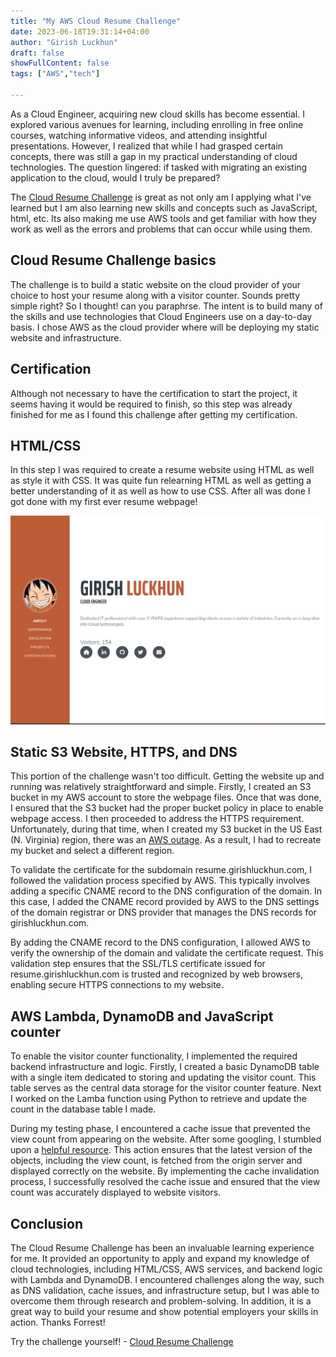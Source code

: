 ```yaml
---
title: "My AWS Cloud Resume Challenge"
date: 2023-06-18T19:31:14+04:00
author: "Girish Luckhun"
draft: false  
showFullContent: false
tags: ["AWS","tech"]

---
```

As a Cloud Engineer, acquiring new cloud skills has become essential. I explored various avenues for learning, including enrolling in free online courses, watching informative videos, and attending insightful presentations. However, I realized that while I had grasped certain concepts, there was still a gap in my practical understanding of cloud technologies. The question lingered: if tasked with migrating an existing application to the cloud, would I truly be prepared?

The [Cloud Resume Challenge](https://cloudresumechallenge.dev/docs/the-challenge/) is great as not only am I applying what I've learned but I am also learning new skills and concepts such as JavaScript, html, etc. Its also making me use AWS tools and get familiar with how they work as well as the errors and problems that can occur while using them.

## Cloud Resume Challenge basics
The challenge is to build a static website on the cloud provider of your choice to host your resume along with a visitor counter. Sounds pretty simple right? So I thought! can you paraphrse. The intent is to build many of the skills and use technologies that Cloud Engineers use on a day-to-day basis. I chose AWS as the cloud provider where will be deploying my static website and infrastructure. 


## Certification

Although not necessary to have the certification to start the project, it seems having it would be required to finish, so this step was already finished for me as I found this challenge after getting my certification.

## HTML/CSS

In this step I was required to create a resume website using HTML as well as style it with CSS. It was quite fun relearning HTML as well as getting a better understanding of it as well as how to use CSS. After all was done I got done with my first ever resume webpage!

![image1](./images/1.jpg)

## Static S3 Website, HTTPS, and DNS

This portion of the challenge wasn't too difficult. Getting the website up and running was relatively straightforward and simple. Firstly, I created an S3 bucket in my AWS account to store the webpage files. Once that was done, I ensured that the S3 bucket had the proper bucket policy in place to enable webpage access. I then proceeded to address the HTTPS requirement. Unfortunately, during that time, when I created my S3 bucket in the US East (N. Virginia) region, there was an [AWS outage](https://health.aws.amazon.com/health/status). As a result, I had to recreate my bucket and select a different region.

To validate the certificate for the subdomain resume.girishluckhun.com, I followed the validation process specified by AWS. This typically involves adding a specific CNAME record to the DNS configuration of the domain. In this case, I added the CNAME record provided by AWS to the DNS settings of the domain registrar or DNS provider that manages the DNS records for girishluckhun.com.

By adding the CNAME record to the DNS configuration, I allowed AWS to verify the ownership of the domain and validate the certificate request. This validation step ensures that the SSL/TLS certificate issued for resume.girishluckhun.com is trusted and recognized by web browsers, enabling secure HTTPS connections to my website.

## AWS Lambda, DynamoDB and JavaScript counter

To enable the visitor counter functionality, I implemented the required backend infrastructure and logic. Firstly, I created a basic DynamoDB table with a single item dedicated to storing and updating the visitor count. This table serves as the central data storage for the visitor counter feature. Next I worked on the Lamba function using Python to retrieve and update the count in the database table I made.

During my testing phase, I encountered a cache issue that prevented the view count from appearing on the website. After some googling, I stumbled upon a [helpful resource](https://www.simplified.guide/aws/cloudfront/invalidate-cache). This action ensures that the latest version of the objects, including the view count, is fetched from the origin server and displayed correctly on the website. By implementing the cache invalidation process, I successfully resolved the cache issue and ensured that the view count was accurately displayed to website visitors.

## Conclusion
The Cloud Resume Challenge has been an invaluable learning experience for me. It provided an opportunity to apply and expand my knowledge of cloud technologies, including HTML/CSS, AWS services, and backend logic with Lambda and DynamoDB. I encountered challenges along the way, such as DNS validation, cache issues, and infrastructure setup, but I was able to overcome them through research and problem-solving. In addition, it is a great way to build your resume and show potential employers your skills in action. Thanks Forrest!


Try the challenge yourself! - [Cloud Resume Challenge](https://cloudresumechallenge.dev/docs/the-challenge/)